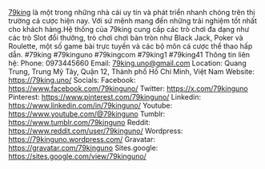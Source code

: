 <a href="https://79king.uno/">79king</a> là một trong những nhà cái uy tín và phát triển nhanh chóng trên thị trường cá cược hiện nay. Với sứ mệnh mang đến những trải nghiệm tốt nhất cho khách hàng.Hệ thống của 79king cung cấp các trò chơi đa dạng như các trò Slot đổi thưởng, trò chơi chơi bàn tròn như Black Jack, Poker và Roulette, một số game bài trực tuyến và các bộ môn cá cược thể thao hấp dẫn.
#79king #79kinguno #79kingcom #79king1  #79king41
Thông tin liên hệ:
Phone: 0973445660
Email: 79king.uno@gmail.com
Location: Quang Trung, Trung Mỹ Tây, Quận 12, Thành phố Hồ Chí Minh, Việt Nam
Website: <a href="https://79king.uno/">https://79king.uno/</a>
Socials:
Facebook: <a href="https://www.facebook.com/79kinguno/">https://www.facebook.com/79kinguno/</a>
Twitter: <a href="https://x.com/79kinguno">https://x.com/79kinguno</a>
Pinterest: <a href="https://www.pinterest.com/79kinguno/">https://www.pinterest.com/79kinguno/</a>
Linkedin: <a href="https://www.linkedin.com/in/79kinguno/">https://www.linkedin.com/in/79kinguno/</a>
Youtube: <a href="https://www.youtube.com/@79kinguno">https://www.youtube.com/@79kinguno</a>
Tumblr: <a href="https://www.tumblr.com/79kinguno">https://www.tumblr.com/79kinguno</a>
Reddit: <a href="https://www.reddit.com/user/79kinguno/">https://www.reddit.com/user/79kinguno/</a>
Wordpress: <a href="https://79kinguno.wordpress.com/">https://79kinguno.wordpress.com/</a>
Gravatar: <a href="https://gravatar.com/79kinguno">https://gravatar.com/79kinguno</a>
Sites.google: <a href="https://sites.google.com/view/79kinguno/">https://sites.google.com/view/79kinguno/</a>